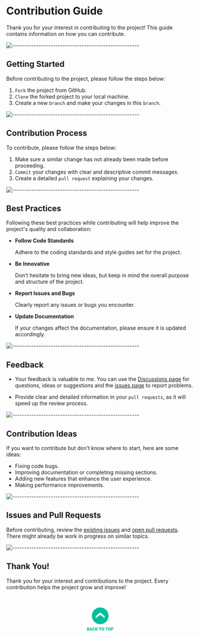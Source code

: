 # Contribution Guide

Thank you for your interest in contributing to the project! This guide contains information on how you can contribute.


![-----------------------------------------------------](../../Readme%20Resources/Çizgi.png)

## Getting Started

Before contributing to the project, please follow the steps below:

1. `Fork` the project from GitHub.
2. `Clone` the forked project to your local machine.
3. Create a new `branch` and make your changes in this `branch`.


![-----------------------------------------------------](../../Readme%20Resources/Çizgi.png)

## Contribution Process

To contribute, please follow the steps below:

1. Make sure a similar change has not already been made before proceeding.
2. `Commit` your changes with clear and descriptive commit messages.
3. Create a detailed `pull request` explaining your changes.


![-----------------------------------------------------](../../Readme%20Resources/Çizgi.png)

## Best Practices

Following these best practices while contributing will help improve the project's quality and collaboration:

- **Follow Code Standards**

  Adhere to the coding standards and style guides set for the project.

- **Be Innovative**

  Don’t hesitate to bring new ideas, but keep in mind the overall purpose and structure of the project.

- **Report Issues and Bugs**

  Clearly report any issues or bugs you encounter.

- **Update Documentation**

  If your changes affect the documentation, please ensure it is updated accordingly.


![-----------------------------------------------------](../../Readme%20Resources/Çizgi.png)

## Feedback

- Your feedback is valuable to me. You can use the
  [Discussions page](https://github.com/mustafatoktas/A.UI_Weather/discussions) for questions, ideas or suggestions and the
  [issues page](https://github.com/mustafatoktas/A.UI_Weather/issues) to report problems.

- Provide clear and detailed information in your `pull requests`, as it will speed up the review process.


![-----------------------------------------------------](../../Readme%20Resources/Çizgi.png)

## Contribution Ideas

If you want to contribute but don’t know where to start, here are some ideas:
- Fixing code bugs.
- Improving documentation or completing missing sections.
- Adding new features that enhance the user experience.
- Making performance improvements.


![-----------------------------------------------------](../../Readme%20Resources/Çizgi.png)

## Issues and Pull Requests

Before contributing, review the [existing issues](https://github.com/mustafatoktas/A.UI_Weather/issues) and
[open pull requests](https://github.com/mustafatoktas/A.UI_Weather/pulls). There might already be work in progress on similar topics.


![-----------------------------------------------------](../../Readme%20Resources/Çizgi.png)

## Thank You!

Thank you for your interest and contributions to the project. Every contribution helps the project grow and improve!

<br>

<p align="center">
  <a href="#contribution-guide"> <img src="../../Readme Resources/Back to Top.png" alt="Back to Top" height="64"/> </a>
</p>